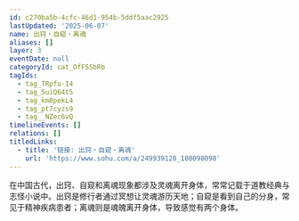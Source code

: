 ```yaml
---
id: c270ba5b-4cfc-46d1-954b-5ddf5aac2925
lastUpdated: '2025-06-07'
name: 出窍・自窥・离魂
aliases: []
layer: 3
eventDate: null
categoryId: cat_OfFSSbRb
tagIds:
  - tag_TRpfu-I4
  - tag_5uiQ64t5
  - tag_km8pekL4
  - tag_pt7cyzs9
  - tag__NZec6vQ
timelineEvents: []
relations: []
titledLinks:
  - title: '链接: 出窍・自窥・离魂'
    url: 'https://www.sohu.com/a/249939128_100098090'
---
```

在中国古代，出窍、自窥和离魂现象都涉及灵魂离开身体，常常记载于道教经典与志怪小说中。出窍是修行者通过冥想让灵魂游历天地；自窥是看到自己的分身，常见于精神疾病患者；离魂则是魂魄离开身体，导致感觉有两个身体。
